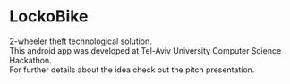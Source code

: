 # LockoBike

2-wheeler theft technological solution.<br>
This android app was developed at Tel-Aviv University Computer Science Hackathon.<br>
For further details about the idea check out the pitch presentation.
